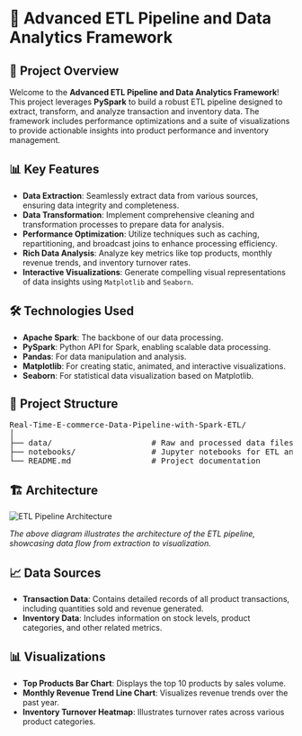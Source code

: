 <!DOCTYPE html>
<html lang="en">
<head>
    <meta charset="UTF-8">
    <meta name="viewport" content="width=device-width, initial-scale=1.0">

<h1>🚀 Advanced ETL Pipeline and Data Analytics Framework</h1>

<h2>📖 Project Overview</h2>
<p>Welcome to the <strong>Advanced ETL Pipeline and Data Analytics Framework</strong>! This project leverages <strong>PySpark</strong> to build a robust ETL pipeline designed to extract, transform, and analyze transaction and inventory data. The framework includes performance optimizations and a suite of visualizations to provide actionable insights into product performance and inventory management.</p>

<h2>📊 Key Features</h2>
<ul>
    <li><strong>Data Extraction</strong>: Seamlessly extract data from various sources, ensuring data integrity and completeness.</li>
    <li><strong>Data Transformation</strong>: Implement comprehensive cleaning and transformation processes to prepare data for analysis.</li>
    <li><strong>Performance Optimization</strong>: Utilize techniques such as caching, repartitioning, and broadcast joins to enhance processing efficiency.</li>
    <li><strong>Rich Data Analysis</strong>: Analyze key metrics like top products, monthly revenue trends, and inventory turnover rates.</li>
    <li><strong>Interactive Visualizations</strong>: Generate compelling visual representations of data insights using <code>Matplotlib</code> and <code>Seaborn</code>.</li>
</ul>

<h2>🛠 Technologies Used</h2>
<ul>
    <li><strong>Apache Spark</strong>: The backbone of our data processing.</li>
    <li><strong>PySpark</strong>: Python API for Spark, enabling scalable data processing.</li>
    <li><strong>Pandas</strong>: For data manipulation and analysis.</li>
    <li><strong>Matplotlib</strong>: For creating static, animated, and interactive visualizations.</li>
    <li><strong>Seaborn</strong>: For statistical data visualization based on Matplotlib.</li>
</ul>

<h2>📂 Project Structure</h2>
<pre>
Real-Time-E-commerce-Data-Pipeline-with-Spark-ETL/
│
├── data/                     # Raw and processed data files
├── notebooks/                # Jupyter notebooks for ETL and analysis
└── README.md                 # Project documentation
</pre>

<h2>🏗 Architecture</h2>
<img src="https://github.com/user-attachments/assets/635f67e5-363e-4c10-a59b-2ea385ca9530" alt="ETL Pipeline Architecture" />
<p><em>The above diagram illustrates the architecture of the ETL pipeline, showcasing data flow from extraction to visualization.</em></p>

<h2>📈 Data Sources</h2>
<ul>
    <li><strong>Transaction Data</strong>: Contains detailed records of all product transactions, including quantities sold and revenue generated.</li>
    <li><strong>Inventory Data</strong>: Includes information on stock levels, product categories, and other related metrics.</li>
</ul>

<h2>📊 Visualizations</h2>
<ul>
    <li><strong>Top Products Bar Chart</strong>: Displays the top 10 products by sales volume.</li>
    <li><strong>Monthly Revenue Trend Line Chart</strong>: Visualizes revenue trends over the past year.</li>
    <li><strong>Inventory Turnover Heatmap</strong>: Illustrates turnover rates across various product categories.</li>
</ul>

</body>
</html>
